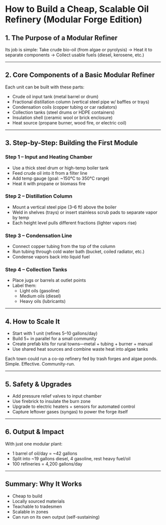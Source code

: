 # How to Build a Cheap, Scalable Oil Refinery (Modular Forge Edition)

## 1. The Purpose of a Modular Refiner

Its job is simple:
Take crude bio-oil (from algae or pyrolysis)
→ Heat it to separate components
→ Collect usable fuels (diesel, kerosene, etc.)

---

## 2. Core Components of a Basic Modular Refiner

Each unit can be built with these parts:
- Crude oil input tank (metal barrel or drum)
- Fractional distillation column (vertical steel pipe w/ baffles or trays)
- Condensation coils (copper tubing or car radiators)
- Collection tanks (steel drums or HDPE containers)
- Insulation shell (ceramic wool or brick enclosure)
- Heat source (propane burner, wood fire, or electric coil)

---

## 3. Step-by-Step: Building the First Module

### Step 1 – Input and Heating Chamber
- Use a thick steel drum or high-temp boiler tank
- Feed crude oil into it from a filter line
- Add temp gauge (goal: ~150°C to 350°C range)
- Heat it with propane or biomass fire

### Step 2 – Distillation Column
- Mount a vertical steel pipe (3–6 ft) above the boiler
- Weld in shelves (trays) or insert stainless scrub pads to separate vapor by temp
- Each height level pulls different fractions (lighter vapors rise)

### Step 3 – Condensation Line
- Connect copper tubing from the top of the column
- Run tubing through cold water bath (bucket, coiled radiator, etc.)
- Condense vapors back into liquid fuel

### Step 4 – Collection Tanks
- Place jugs or barrels at outlet points
- Label them:
  - Light oils (gasoline)
  - Medium oils (diesel)
  - Heavy oils (lubricants)

---

## 4. How to Scale It

- Start with 1 unit (refines 5–10 gallons/day)
- Build 5+ in parallel for a small community
- Create prefab kits for rural towns—metal + tubing + burner + manual
- Use shared heat sources and combine waste heat into algae tanks

Each town could run a co-op refinery fed by trash forges and algae ponds.
Simple. Effective. Community-run.

---

## 5. Safety & Upgrades

- Add pressure relief valves to input chamber
- Use firebrick to insulate the burn zone
- Upgrade to electric heaters + sensors for automated control
- Capture leftover gases (syngas) to power the forge itself

---

## 6. Output & Impact

With just one modular plant:
- 1 barrel of oil/day = ~42 gallons
- Split into ~19 gallons diesel, 4 gasoline, rest heavy fuel/oil
- 100 refineries = 4,200 gallons/day

---

## Summary: Why It Works

- Cheap to build
- Locally sourced materials
- Teachable to tradesmen
- Scalable in zones
- Can run on its own output (self-sustaining)
